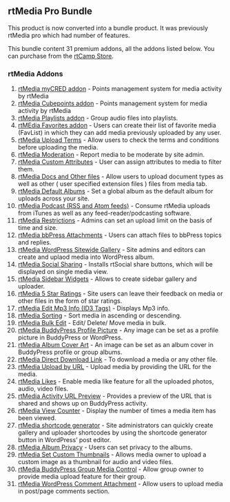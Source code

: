 ## rtMedia Pro Bundle

This product is now converted into a bundle product. It was previously rtMedia pro which had number of features.

This bundle content 31 premium addons, all the addons listed below. You can purchase from the [rtCamp Store](https://rtcamp.com/products/rtmedia-pro).

### rtMedia Addons

1. [rtMedia myCRED addon](../addons/mycred.md) - Points management system for media activity by rtMedia
2. [rtMedia Cubepoints addon](../addons/cubepoints.md) - Points management system for media activity by rtMedia
3. [rtMedia Playlists addon](../addons/playlists.md) - Group audio files into playlists.
4. [rtMEdia Favorites addon](../addons/favorites.md) - Users can create their list of favorite media (FavList) in which they can add media previously uploaded by any user.
5. [rtMedia Upload Terms](../addons/upload-terms.md) - Allow users to check the terms and conditions before uploading the media.
6. [rtMedia Moderation](../addons/moderation.md) - Report media to be moderate by site admin.
7. [rtMedia Custom Attributes](../addons/custom-attributes.md) - User can assign attributes to media to filter them.
8. [rtMedia Docs and Other files](../addons/docs-and-other-files.md) - Allow users to upload document types as well as other ( user specified extension files ) files from media tab.
9. [rtMedia Default Albums](../addons/rtmedia-default-albums.md) - Set a global album as the default album for uploads across your site.
10. [rtMedia Podcast (RSS and Atom feeds)](../addons/podcast.md) - Consume rtMedia uploads from iTunes as well as any feed-reader/podcasting software.
11. [rtMedia Restrictions](../addons/restrictions.md) - Admins can set an upload limit on the basis of time and size.
12. [rtMedia bbPress Attachments](../addons/bbpress-attachments.md) - Users can attach files to bbPress topics and replies.
13. [rtMedia WordPress Sitewide Gallery](../addons/wordpress-sidewide-gallery.md) - Site admins and editors can create and uplaod media into WordPress album.
14. [rtMedia Social Sharing](../addons/social-sharing.md) - Installs rtSocial share buttons, which will be displayed on single media view.
15. [rtMedia Sidebar Widgets](../addons/sidebar-widgets.md) - Allows to create sidebar gallery and uploader.
16. [rtMedia 5 Star Ratings](../addons/ratings.md) - Site users can leave their feedback on media or other files in the form of star ratings.
17. [rtMedia Edit Mp3 Info (ID3 Tags)](../addons/edit-mp3-info.md) - Displays Mp3 info.
18. [rtMedia Sorting](../addons/sorting.md) - Sort media in ascending or descending.
19. [rtMedia Bulk Edit](../addons/bulk-edit.md) - Edit/ Delete/ Move media in bulk.
20. [rtMedia BuddyPress Profile Picture](../addons/set-image-as-profile-picture.md) - Any image can be set as a profile picture in BuddyPress or WordPress.
21. [rtMedia Album Cover Art](../addons/album-cover-art.md) - An image can be set as an album cover in BuddyPress profile or group albums.
22. [rtMedia Direct Download Link](../addons/direct-download-link.md) - To download a media or any other file.
23. [rtMedia Upload by URL](../addons/url-upload.md) - Upload media by providing the URL for the media.
24. [rtMedia Likes](../addons/likes.md) - Enable media like feature for all the uploaded photos, audio, video files.
25. [rtMedia Activity URL Preview](../addons/activity-preview-url.md) - Provides a preview of the URL that is shared and shows up on BuddyPress activity.
26. [rtMedia View Counter](../addons/view-counter.md) - Display the number of times a media item has been viewed.
27. [rtMedia shortcode generator](../addons/shortcode-generator.md) - Site administrators can quickly create gallery and uploader shortcodes by using the shortcode generator button in WordPress’ post editor.
28. [rtMedia Album Privacy](../addons/album-privacy.md) - Users can set privacy to the albums.
29. [rtMedia Set Custom Thumbnails](../addons/set-custom-thumbnail.md) - Allows media owner to upload a custom image as a thumbnail for audio and video files.
30. [rtMedia BuddyPress Group Media Control](../addons/buddypress-group-media-control.md) - Allow group owner to provide media upload feature for their group.
31. [rtMedia WordPress Comment Attachment](addons/rtmedia-wordpress-comment-attachment.md) - Allow users to upload media in post/page comments section.
